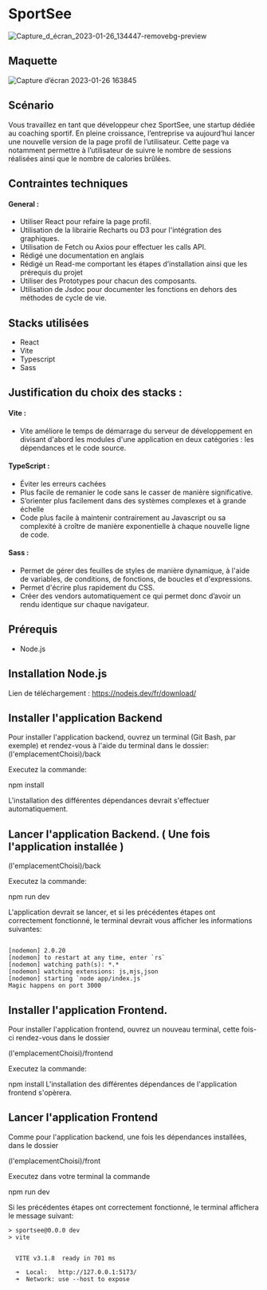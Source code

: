 # SportSee

![Capture_d_écran_2023-01-26_134447-removebg-preview](https://user-images.githubusercontent.com/94462048/214878737-8ac2bd9c-0f6f-4542-9f0d-6656de5503bd.png)

## Maquette
![Capture d’écran 2023-01-26 163845](https://user-images.githubusercontent.com/94462048/214879589-0677ef92-37a1-439d-89d0-4c0800940f0f.png)

## Scénario 

Vous travaillez en tant que développeur chez SportSee, une startup dédiée au coaching sportif. 
En pleine croissance, l’entreprise va aujourd’hui lancer une nouvelle version de la page profil de l’utilisateur. 
Cette page va notamment permettre à l’utilisateur de suivre le nombre de sessions réalisées ainsi que le nombre de calories brûlées.

## Contraintes techniques

#### General : 

- Utiliser React pour refaire la page profil.
- Utilisation de la librairie Recharts ou D3 pour l'intégration des graphiques.
- Utilisation de Fetch ou Axios pour effectuer les calls API.
- Rédigé une documentation en anglais
- Rédigé un Read-me comportant les étapes d’installation ainsi que les prérequis du projet
- Utiliser des Prototypes pour chacun des composants.
- Utilisation de Jsdoc pour documenter les fonctions en dehors  des méthodes de cycle de vie.


## Stacks utilisées

- React
- Vite
- Typescript
- Sass

## Justification du choix des stacks : 

#### Vite :

- Vite améliore le temps de démarrage du serveur de développement en divisant d'abord les modules d'une application en deux catégories : les dépendances et le code source.

#### TypeScript  :

- Éviter les erreurs cachées 
- Plus facile de remanier le code sans le casser de manière significative.
- S’orienter plus facilement dans des systèmes complexes et à grande échelle
- Code plus facile à maintenir contrairement au Javascript ou sa complexité à croître de manière exponentielle à chaque nouvelle ligne de code.

#### Sass :

- Permet de gérer des feuilles de styles de manière dynamique, à l'aide de variables, de conditions, de fonctions, de boucles et d'expressions.
- Permet d'écrire plus rapidement du CSS.
- Créer des vendors automatiquement ce qui permet donc d’avoir un rendu identique sur chaque navigateur.


## Prérequis

- Node.js


## Installation Node.js

Lien de téléchargement : https://nodejs.dev/fr/download/

## Installer l'application Backend

Pour installer l'application backend, ouvrez un terminal (Git Bash, par exemple) et rendez-vous à l'aide du terminal dans le dossier: (l'emplacementChoisi)/back

Executez la commande:

npm install

L'installation des différentes dépendances devrait s'effectuer automatiquement.


## Lancer l'application Backend. ( Une fois l'application installée )

(l'emplacementChoisi)/back

Executez la commande:

npm run dev

L'application devrait se lancer, et si les précédentes étapes ont correctement fonctionné, le terminal devrait vous afficher les informations suivantes:


```

[nodemon] 2.0.20
[nodemon] to restart at any time, enter `rs`
[nodemon] watching path(s): *.*
[nodemon] watching extensions: js,mjs,json
[nodemon] starting `node app/index.js`
Magic happens on port 3000

```


## Installer l'application Frontend.

Pour installer l'application frontend, ouvrez un nouveau terminal, cette fois-ci rendez-vous dans le dossier

(l'emplacementChoisi)/frontend

Executez la commande:

npm install L'installation des différentes dépendances de l'application frontend s'opèrera.


## Lancer l'application Frontend

Comme pour l'application backend, une fois les dépendances installées, dans le dossier

(l'emplacementChoisi)/front

Executez dans votre terminal la commande

npm run dev

Si les précédentes étapes ont correctement fonctionné, le terminal affichera le message suivant:

```
> sportsee@0.0.0 dev
> vite


  VITE v3.1.8  ready in 701 ms

  ➜  Local:   http://127.0.0.1:5173/
  ➜  Network: use --host to expose
```
